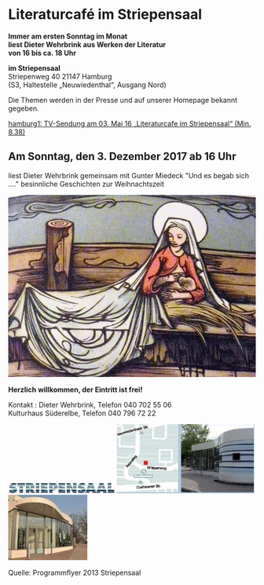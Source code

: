 # Literaturcafé im Striepensaal

**Immer am ersten Sonntag im Monat  
liest Dieter Wehrbrink aus Werken der Literatur  
von 16 bis ca. 18 Uhr**

**im Striepensaal**  
Striepenweg 40 21147 Hamburg  
(S3, Haltestelle „Neuwiedenthal“, Ausgang Nord)

Die Themen werden in der Presse und auf unserer Homepage bekannt
gegeben.

[hamburg1: TV-Sendung am 03. Mai 16 „Literaturcafe im Striepensaal“
(Min.
8.38)](http://www.hamburg1.de/sendungen/18/4575/Gymnasium_Finkenwerder_zeigt_Courage_Literaturcafe_im_Striepensaal.html)

## Am Sonntag, den 3. Dezember 2017 ab 16 Uhr

liest Dieter Wehrbrink gemeinsam mit Gunter Miedeck "Und es begab sich ...."
besinnliche Geschichten zur Weihnachtszeit

![](/img/PA_150021.jpg)

**Herzlich willkommen, der Eintritt ist frei!**

Kontakt
:   Dieter Wehrbrink, Telefon 040 702 55 06  
    Kulturhaus Süderelbe, Telefon 040 796 72 22

![](/img/wsb_217x24_Logo_Striepensaal+geschnitten.JPG)
![](/img/wsb_280x141_Striepensaal+WEB.jpg)
![](/img/wsb_161x133_Striepensaal+II+WEB.jpg)

Quelle: Programmflyer 2013 Striepensaal
